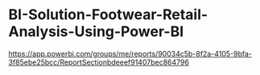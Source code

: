 # BI-Solution-Footwear-Retail-Analysis-Using-Power-BI

https://app.powerbi.com/groups/me/reports/90034c5b-8f2a-4105-9bfa-3f85ebe25bcc/ReportSectionbdeeef91407bec864796
